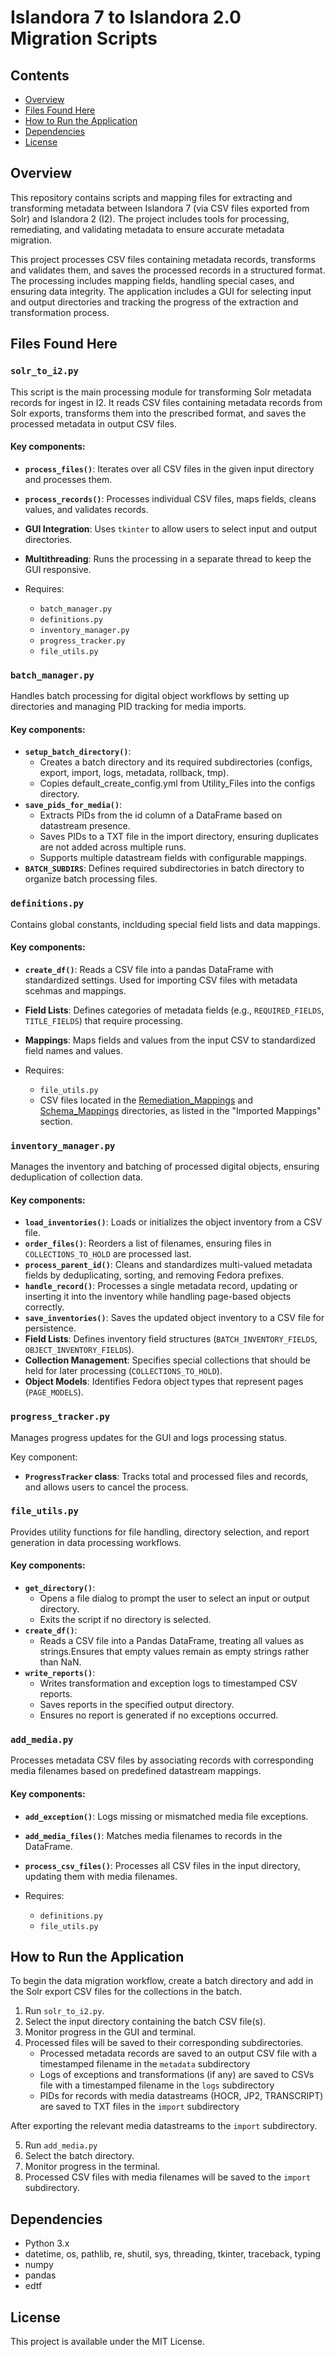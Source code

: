 # Islandora 7 to Islandora 2.0 Migration Scripts

## Contents
- [Overview](#overview)
- [Files Found Here](#files-found-here)
- [How to Run the Application](#how-to-run-the-application)
- [Dependencies](#dependencies)
- [License](#license)


## Overview  
This repository contains scripts and mapping files for extracting and transforming metadata between Islandora 7 (via CSV files exported from Solr) and Islandora 2 (I2). The project includes tools for processing, remediating, and validating metadata to ensure accurate metadata migration.  

This project processes CSV files containing metadata records, transforms and validates them, and saves the processed records in a structured format. The processing includes mapping fields, handling special cases, and ensuring data integrity. The application includes a GUI for selecting input and output directories and tracking the progress of the extraction and transformation process.

## Files Found Here

### `solr_to_i2.py`
This script is the main processing module for transforming Solr metadata records for ingest in I2. It reads CSV files containing metadata records from Solr exports, transforms them into the prescribed format, and saves the processed metadata in output CSV files.

#### Key components:
- **`process_files()`**: Iterates over all CSV files in the given input directory and processes them.
- **`process_records()`**: Processes individual CSV files, maps fields, cleans values, and validates records.
- **GUI Integration**: Uses `tkinter` to allow users to select input and output directories.
- **Multithreading**: Runs the processing in a separate thread to keep the GUI responsive.

- Requires: 
    - `batch_manager.py`
    - `definitions.py`
    - `inventory_manager.py`
    - `progress_tracker.py`
    - `file_utils.py`

### `batch_manager.py`
Handles batch processing for digital object workflows by setting up directories and managing PID tracking for media imports.  

#### Key components:
- **`setup_batch_directory()`**: 
    - Creates a batch directory and its required subdirectories (configs, export, import, logs, metadata, rollback, tmp).
    - Copies default_create_config.yml from Utility_Files into the configs directory.
- **`save_pids_for_media()`**: 
    - Extracts PIDs from the id column of a DataFrame based on datastream presence.
    - Saves PIDs to a TXT file in the import directory, ensuring duplicates are not added across multiple runs.
    - Supports multiple datastream fields with configurable mappings.
- **`BATCH_SUBDIRS`**: Defines required subdirectories in batch directory to organize batch processing files.

### `definitions.py`
Contains global constants, inclduding special field lists and data mappings. 

#### Key components:
- **`create_df()`**: Reads a CSV file into a pandas DataFrame with standardized settings. Used for importing CSV files with metadata scehmas and mappings.
- **Field Lists**: Defines categories of metadata fields (e.g., `REQUIRED_FIELDS`, `TITLE_FIELDS`) that require processing.
- **Mappings**: Maps fields and values from the input CSV to standardized field names and values.

- Requires: 
   - `file_utils.py`
   - CSV files located in the [Remediation_Mappings](Remediation_Mappings/) and [Schema_Mappings](Schema_Mappings/) directories, as listed in the "Imported Mappings" section.

### `inventory_manager.py`  
Manages the inventory and batching of processed digital objects, ensuring deduplication of collection data.

#### Key components:
- **`load_inventories()`**: Loads or initializes the object inventory from a CSV file.  
- **`order_files()`**: Reorders a list of filenames, ensuring files in `COLLECTIONS_TO_HOLD` are processed last.  
- **`process_parent_id()`**: Cleans and standardizes multi-valued metadata fields by deduplicating, sorting, and removing Fedora prefixes.  
- **`handle_record()`**: Processes a single metadata record, updating or inserting it into the inventory while handling page-based objects correctly.  
- **`save_inventories()`**: Saves the updated object inventory to a CSV file for persistence.  
- **Field Lists**: Defines inventory field structures (`BATCH_INVENTORY_FIELDS`, `OBJECT_INVENTORY_FIELDS`).  
- **Collection Management**: Specifies special collections that should be held for later processing (`COLLECTIONS_TO_HOLD`).  
- **Object Models**: Identifies Fedora object types that represent pages (`PAGE_MODELS`).  

### `progress_tracker.py`
Manages progress updates for the GUI and logs processing status.

Key component:
- **`ProgressTracker` class**: Tracks total and processed files and records, and allows users to cancel the process.

### `file_utils.py`
Provides utility functions for file handling, directory selection, and report generation in data processing workflows.

#### Key components:
- **`get_directory()`**:
    - Opens a file dialog to prompt the user to select an input or output directory.
    - Exits the script if no directory is selected.
- **`create_df()`**:
    - Reads a CSV file into a Pandas DataFrame, treating all values as strings.Ensures that empty values remain as empty strings rather than NaN.
- **`write_reports()`**:
    - Writes transformation and exception logs to timestamped CSV reports.
    - Saves reports in the specified output directory.
    - Ensures no report is generated if no exceptions occurred.

### `add_media.py`
Processes metadata CSV files by associating records with corresponding media filenames based on predefined datastream mappings.

#### Key components:
- **`add_exception()`**: Logs missing or mismatched media file exceptions.
- **`add_media_files()`**: Matches media filenames to records in the DataFrame.
- **`process_csv_files()`**: Processes all CSV files in the input directory, updating them with media filenames.

- Requires: 
    - `definitions.py`
    - `file_utils.py`


## How to Run the Application
To begin the data migration workflow, create a batch directory and add in the Solr export CSV files for the collections in the batch. 

1. Run `solr_to_i2.py`.
2. Select the input directory containing the batch CSV file(s).
3. Monitor progress in the GUI and terminal.
4. Processed files will be saved to their corresponding subdirectories.
    - Processed metadata records are saved to an output CSV file with a timestamped filename in the `metadata` subdirectory
    - Logs of exceptions and transformations (if any) are saved to CSVs file with a timestamped filename in the `logs` subdirectory
    - PIDs for records with media datastreams (HOCR, JP2, TRANSCRIPT) are saved to TXT files in the `import` subdirectory

After exporting the relevant media datastreams to the `import` subdirectory.

5. Run `add_media.py`
6. Select the batch directory.
7. Monitor progress in the terminal.
8. Processed CSV files with media filenames will be saved to the `import` subdirectory. 

## Dependencies
- Python 3.x
- datetime, os, pathlib, re, shutil, sys, threading, tkinter, traceback, typing
- numpy
- pandas
- edtf

## License
This project is available under the MIT License.

